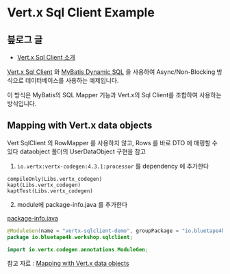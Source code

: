# Vert.x Sql Client Example

## 븦로그 글

* [Vert.x Sql Client 소개](https://debop.notion.site/Vert-x-Sql-Client-1ad2744526b08072b431f5b00e0874d9)

[Vert.x Sql Client](https://vertx.io/docs/vertx-sql-client/java/) 와
[MyBatis Dynamic SQL](https://mybatis.org/mybatis-dynamic-sql/docs/introduction.html) 을
사용하여 Async/Non-Blocking 방식으로 데이터베이스를 사용하는 예제입니다.

이 방식은 MyBatis의 SQL Mapper 기능과 Vert.x의 Sql Client를 조합하여 사용하는 방식입니다.

## Mapping with Vert.x data objects

Vert SqlClient 의 RowMapper 를 사용하지 않고, Rows 를 바로 DTO 에 매핑할 수 있다
dataobject 폴더의 UserDataObject 구현을 참고

1. `io.vertx:vertx-codegen:4.3.1:processor` 를 dependency 에 추가한다

```
compileOnly(Libs.vertx_codegen)
kapt(Libs.vertx_codegen)
kaptTest(Libs.vertx_codegen)
```

2. module에 package-info.java 를 추가한다

[package-info.java](src/main/java/io/bluetape4k/workshop/sqlclient/package-info.java)

```java
@ModuleGen(name = "vertx-sqlclient-demo", groupPackage = "io.bluetape4k.workshop.sqlclient")
package io.bluetape4k.workshop.sqlclient;

import io.vertx.codegen.annotations.ModuleGen;
```

참고 자료 :
[Mapping with Vert.x data objects](https://vertx.io/docs/vertx-sql-client-templates/java/#_mapping_with_vert_x_data_objects)
